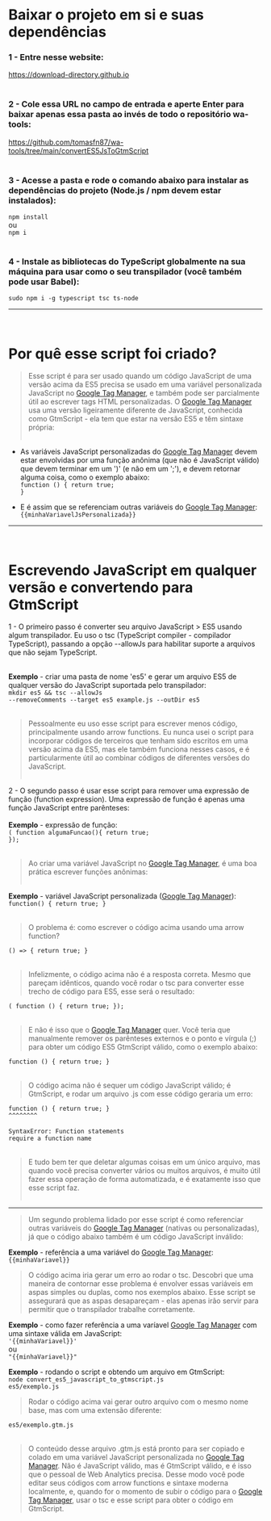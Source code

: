 <h1>Baixar o projeto em si e suas dependências</h1>

<h3>1 - Entre nesse website:</h3>
<a href='https://download-directory.github.io'>https://download-directory.github.io</a><br><br>

<h3>2 - Cole essa URL no campo de entrada e aperte Enter para baixar apenas essa pasta ao invés de todo o repositório wa-tools:</h3>
<a href='https://github.com/tomasfn87/wa-tools/tree/main/convertES5JsToGtmScript'>https://github.com/tomasfn87/wa-tools/tree/main/convertES5JsToGtmScript</a><br><br>

<h3>3 - Acesse a pasta e rode o comando abaixo para instalar as dependências do projeto (Node.js / npm devem estar instalados):</h3>
<code>npm install</code><br>
ou<br>
<code>npm i</code><br><br>

<h3>4 - Instale as bibliotecas do TypeScript globalmente na sua máquina para usar como o seu transpilador (você também pode usar Babel):</h3>
<code>sudo npm i -g typescript tsc ts-node</code><br>

---
<br><h1>Por quê esse script foi criado?</h1>

> Esse script é para ser usado quando um código JavaScript de uma versão acima da ES5 precisa se usado em uma variável personalizada JavaScript no <a href="https://tagmanager.google.com/">Google Tag Manager</a>, e também pode ser parcialmente útil ao escrever tags HTML personalizadas. O <a href="https://tagmanager.google.com/">Google Tag Manager</a> usa uma versão ligeiramente diferente de JavaScript, conhecida como GtmScript - ela tem que estar na versão ES5 e têm sintaxe própria:<br><br>

* As variáveis JavaScript personalizadas do <a href="https://tagmanager.google.com/">Google Tag Manager</a> devem estar envolvidas por uma função anônima (que não é JavaScript válido) que devem terminar em um ')' (e não em um ';'), e devem retornar alguma coisa, como o exemplo abaixo:<br>
<code>function () { return true; }</code>

* E é assim que se referenciam outras variáveis do <a href="https://tagmanager.google.com/">Google Tag Manager</a>:<br>
<code>{{minhaVariavelJsPersonalizada}}</code>

---
<br><h1>Escrevendo JavaScript em qualquer versão e convertendo para GtmScript</h1>

1 - O primeiro passo é converter seu arquivo JavaScript > ES5 usando algum transpilador. Eu uso o tsc (TypeScript compiler - compilador TypeScript), passando a opção --allowJs para habilitar suporte a arquivos que não sejam TypeScript.<br><br>

<strong>Exemplo</strong> - criar uma pasta de nome 'es5' e gerar um arquivo ES5 de qualquer versão do JavaScript suportada pelo transpilador:<br>
<code>mkdir es5 && tsc --allowJs --removeComments --target es5 example.js --outDir es5</code><br><br>

> Pessoalmente eu uso esse script para escrever menos código, principalmente usando arrow functions. Eu nunca usei o script para incorporar códigos de terceiros que tenham sido escritos em uma versão acima da ES5, mas ele também funciona nesses casos, e é particularmente útil ao combinar códigos de diferentes versões do JavaScript.<br><br>

2 - O segundo passo é usar esse script para remover uma expressão de função (function expression). Uma expressão de função é apenas uma função JavaScript entre parênteses:<br><br>
<strong>Exemplo</strong> - expressão de função:<br>
<code>( function algumaFuncao(){ return true; });</code><br><br>

> Ao criar uma variável JavaScript no <a href="https://tagmanager.google.com/">Google Tag Manager</a>, é uma boa prática escrever funções anônimas:<br><br>

<strong>Exemplo</strong> - variável JavaScript personalizada (<a href="https://tagmanager.google.com/">Google Tag Manager</a>):<br>
<code>function() { return true; }</code><br><br>

> O problema é: como escrever o código acima usando uma arrow function?<br>

<code>() => { return true; }</code></br><br>

> Infelizmente, o código acima não é a resposta correta. Mesmo que pareçam idênticos, quando você rodar o tsc para converter esse trecho de código para ES5, esse será o resultado:<br>

<code>( function () { return true; });</code><br><br>

> E não é isso que o <a href="https://tagmanager.google.com/">Google Tag Manager</a> quer. Você teria que manualmente remover os parênteses externos e o ponto e vírgula (;) para obter um código ES5 GtmScript válido, como o exemplo abaixo:

<code>function () { return true; }</code><br><br>

> O código acima não é sequer um código JavaScript válido; é GtmScript, e rodar um arquivo .js com esse código geraria um erro:<br>

<code>function () { return true; }</code><br>
<code>^^^^^^^^</code><br><br>
<code>SyntaxError: Function statements require a function name</code><br><br>

> E tudo bem ter que deletar algumas coisas em um único arquivo, mas quando você precisa converter vários ou muitos arquivos, é muito útil fazer essa operação de forma automatizada, e é exatamente isso que esse script faz.<br><br>
---
> Um segundo problema lidado por esse script é como referenciar outras variáveis do <a href="https://tagmanager.google.com/">Google Tag Manager</a> (nativas ou personalizadas), já que o código abaixo também é um código JavaScript inválido:

<strong>Exemplo</strong> - referência a uma variável do <a href="https://tagmanager.google.com/">Google Tag Manager</a>:<br>
<code>{{minhaVariavel}}</code>

> O código acima iria gerar um erro ao rodar o tsc. Descobri que uma maneira de contornar esse problema é envolver essas variáveis em aspas simples ou duplas, como nos exemplos abaixo. Esse script se assegurará que as aspas desapareçam - elas apenas irão servir para permitir que o transpilador trabalhe corretamente.

<strong>Exemplo</strong> - como fazer referência a uma varíavel <a href="https://tagmanager.google.com/">Google Tag Manager</a> com uma sintaxe válida em JavaScript:<br>
<code>'{{minhaVariavel}}'</code><br>
ou<br>
<code>"{{minhaVariavel}}"</code><br>

<strong>Exemplo</strong> - rodando o script e obtendo um arquivo em GtmScript:<br>
<code>node convert_es5_javascript_to_gtmscript.js es5/exemplo.js</code><br>

> Rodar o código acima vai gerar outro arquivo com o mesmo nome base, mas com uma extensão diferente:<br>

<code>es5/exemplo.gtm.js</code><br><br>

> O conteúdo desse arquivo .gtm.js está pronto para ser copiado e colado em uma variável JavaScript personalizada no <a href="https://tagmanager.google.com/">Google Tag Manager</a>. Não é JavaScript válido, mas é GtmScript válido, e é isso que o pessoal de Web Analytics precisa. Desse modo você pode editar seus códigos com arrow functions e sintaxe moderna localmente, e, quando for o momento de subir o código para o <a href="https://tagmanager.google.com/">Google Tag Manager</a>, usar o tsc e esse script para obter o código em GtmScript.<br>
